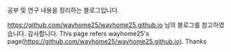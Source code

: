 공부 및 연구 내용을 정리하는  블로그입니다. 

https://github.com/wayhome25/wayhome25.github.io 님의 블로그를 참고하였습니다. 감사합니다.
This page refers wayhome25's page(https://github.com/wayhome25/wayhome25.github.io). Thanks
